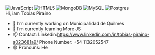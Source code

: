 ![JavaScript](https://img.shields.io/badge/javascript-%23323330.svg?style=for-the-badge&logo=javascript&logoColor=%23F7DF1E)
![HTML5](https://img.shields.io/badge/html5-%23E34F26.svg?style=for-the-badge&logo=html5&logoColor=white)
![MongoDB](https://img.shields.io/badge/MongoDB-%234ea94b.svg?style=for-the-badge&logo=mongodb&logoColor=white)
![MySQL](https://img.shields.io/badge/mysql-%2300f.svg?style=for-the-badge&logo=mysql&logoColor=white)
![Postgres](https://img.shields.io/badge/postgres-%233)<br/>
Hi, iam Tobias Piraino <br/>
- 🔭 I’m currently working on Municipalidad de Quilmes
- 🌱 I’m currently learning More JS
- 📫 Contact: 
        Linkedin:https://www.linkedin.com/in/tobias-piraino-a023681a9/
        Phone Number: +54 1132052547
- 😄 Pronouns: He
